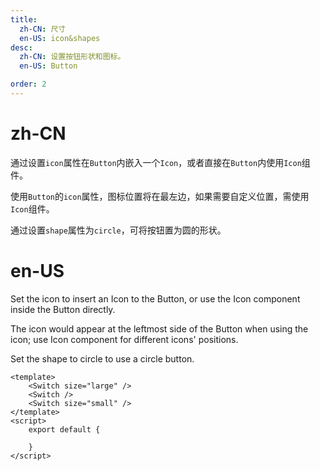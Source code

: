 ```yaml
---
title:
  zh-CN: 尺寸
  en-US: icon&shapes
desc:
  zh-CN: 设置按钮形状和图标。
  en-US: Button

order: 2
---
```


# zh-CN
通过设置`icon`属性在`Button`内嵌入一个`Icon`，或者直接在`Button`内使用`Icon`组件。

使用`Button`的`icon`属性，图标位置将在最左边，如果需要自定义位置，需使用`Icon`组件。

通过设置`shape`属性为`circle`，可将按钮置为圆的形状。

# en-US
Set the icon to insert an Icon to the Button, or use the Icon component inside the Button directly.

The icon would appear at the leftmost side of the Button when
using the icon; use Icon component for different icons' positions.

Set the shape to circle to use a circle button.


```vue
<template>
    <Switch size="large" />
    <Switch />
    <Switch size="small" />
</template>
<script>
    export default {

    }
</script>
```
